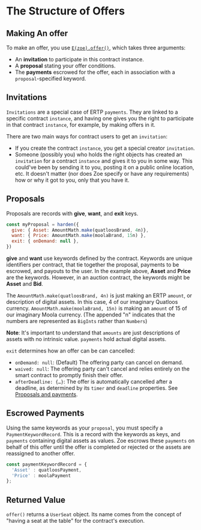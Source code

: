 # The Structure of Offers

<Zoe-Version/>

## Making An offer

To make an offer, you use [`E(zoe).offer()`](/reference/zoe-api/zoe.md#e-zoe-offer-invitation-proposal-paymentkeywordrecord-offerargs), which takes three arguments:
- An **invitation** to participate in this contract instance.
- A **proposal** stating your offer conditions.
- The **payments** escrowed for the offer, each in association with a `proposal`-specified keyword.

## Invitations

`Invitations` are a special case of ERTP `payments`. They are linked to a specific contract `instance`, and
having one gives you the right to participate in that contract `instance`, for example, by making offers in it.

There are two main ways for contract users to get an `invitation`:
- If you create the contract `instance`, you get a special creator `invitation`.
- Someone (possibly you) who holds the right objects has created an `invitation` for a contract `instance` and gives it to
  you in some way. This could've been by sending it to you, posting it on a public online location, etc. It
  doesn't matter (nor does Zoe specify or have any requirements) how or why it got to you, only that you have it.

## Proposals

Proposals are records with **give**, **want**, and **exit** keys.

```js
const myProposal = harden({
  give: { Asset: AmountMath.make(quatloosBrand, 4n)},
  want: { Price: AmountMath.make(moolaBrand, 15n) },
  exit: { onDemand: null },
})
```
**give** and **want** use keywords defined by the contract.
Keywords are unique identifiers per contract, that tie together the proposal,
payments to be escrowed, and payouts to the user.
In the example above, **Asset** and **Price** are the keywords. However, in an auction contract,
the keywords might be **Asset** and **Bid**.

The `AmountMath.make(quatloosBrand, 4n)` is just making an ERTP `amount`, or description of digital assets.
In this case, 4 of our imaginary Quatloos currency. `AmountMath.make(moolaBrand, 15n)` is making 
an `amount` of 15 of our imaginary Moola currency. (The appended "n" indicates that the numbers are
represented as `BigInts` rather than `Numbers`)

**Note**: It's important to understand that `amounts` are just descriptions of assets with no
intrinsic value. `payments` hold actual digital assets.

`exit` determines how an offer can be can cancelled:
- `onDemand: null`: (Default) The offering party can cancel on demand.
- `waived: null`: The offering party can't cancel and relies entirely on the smart contract to promptly finish their offer.
- `afterDeadline: {…}`: The offer is automatically cancelled after a deadline,
  as determined by its `timer` and `deadline` properties. See
  [Proposals and payments](/reference/zoe-api/zoe.md#proposals-and-payments).

## Escrowed Payments

Using the same keywords as your `proposal`, you must specify a `PaymentKeywordRecord`.
This is a record with the keywords as keys, and `payments` containing digital assets as
values. Zoe escrows these `payments` on behalf of this offer until the offer is completed
or rejected or the assets are reassigned to another offer. 
```js
const paymentKeywordRecord = { 
  'Asset' : quatloosPayment, 
  'Price' : moolaPayment 
};
```
## Returned Value

`offer()` returns a `UserSeat` object. Its name comes from the concept of "having a seat at the table" 
for the contract's execution. 


